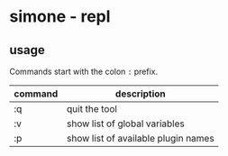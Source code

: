 # simone - repl

## usage

Commands start with the colon `:` prefix.

| command | description
|-|-
|:q| quit the tool
|:v| show list of global variables
|:p| show list of available plugin names